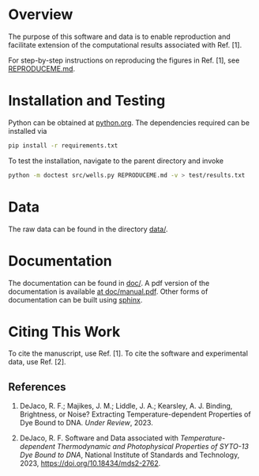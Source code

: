 # Overview

The purpose of this software and data is to enable reproduction
and facilitate extension of the computational
results associated with Ref. [1].

For step-by-step instructions on reproducing the figures in Ref. [1],
see [REPRODUCEME.md](REPRODUCEME.md).

# Installation and Testing

Python can be obtained at [python.org](https://python.org).
The dependencies required can be installed via

```bash
pip install -r requirements.txt
```

To test the installation, navigate to the parent directory and invoke

```bash
python -m doctest src/wells.py REPRODUCEME.md -v > test/results.txt
```

# Data

The raw data can be found in the directory [data/](data/).

# Documentation

The documentation can be found in [doc/](doc/).
A pdf version of the documentation is available [at doc/manual.pdf](doc/manual.pdf).
Other forms of documentation can be built using [sphinx](https://www.sphinx-doc.org).

# Citing This Work

To cite the manuscript, use Ref. [1].
To cite the software and experimental data, use Ref. [2].

## References

  1. DeJaco, R. F.; Majikes, J. M.; Liddle, J. A.; Kearsley, A. J. Binding, Brightness, or Noise? Extracting Temperature-dependent Properties of Dye Bound to DNA. *Under Review*, 2023.

  2. DeJaco, R. F. Software and Data associated with *Temperature-dependent Thermodynamic and Photophysical Properties of SYTO-13 Dye Bound to DNA*, National Institute of Standards and Technology, 2023, https://doi.org/10.18434/mds2-2762.
